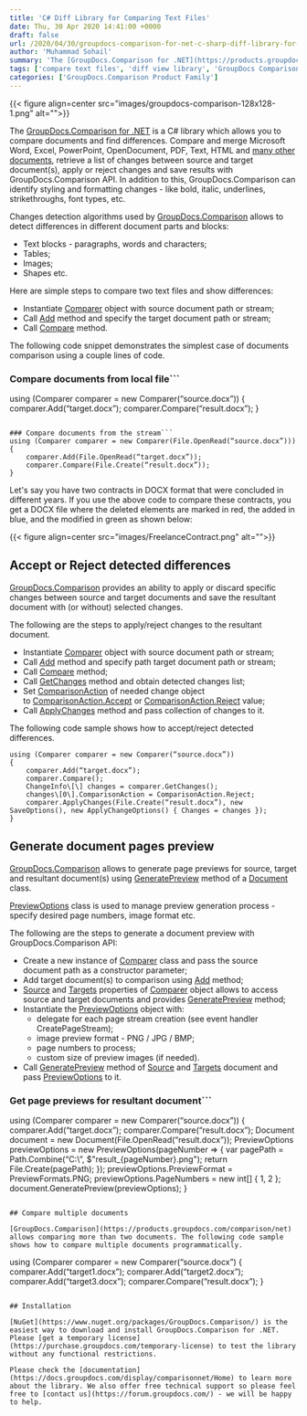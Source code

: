 ```yaml
---
title: 'C# Diff Library for Comparing Text Files'
date: Thu, 30 Apr 2020 14:41:00 +0000
draft: false
url: /2020/04/30/groupdocs-comparison-for-net-c-sharp-diff-library-for-comparing-text-files/
author: 'Muhammad Sohail'
summary: 'The [GroupDocs.Comparison for .NET](https://products.groupdocs.com/comparison/net) is a C# library which allows you to compare documents and find differences. Compare and merge Microsoft Word, Excel, PowerPoint, OpenDocument, PDF, Text, HTML and [many other documents](https://docs.groupdocs.com/comparison/net), retrieve a list of changes between source and target document(s), apply or reject changes and save results with GroupDocs.Comparison API. In addition to this, GroupDocs.Comparison can identify styling and formatting changes - like bold, italic, underlines, strikethroughs, font types, etc.'
tags: ['compare text files', 'diff view library', 'GroupDocs Comparison', ]
categories: ['GroupDocs.Comparison Product Family']
---
```




{{< figure align=center src="images/groupdocs-comparison-128x128-1.png" alt="">}}


The [GroupDocs.Comparison for .NET](https://products.groupdocs.com/comparison/net) is a C# library which allows you to compare documents and find differences. Compare and merge Microsoft Word, Excel, PowerPoint, OpenDocument, PDF, Text, HTML and [many other documents](https://docs.groupdocs.com/comparison/net), retrieve a list of changes between source and target document(s), apply or reject changes and save results with GroupDocs.Comparison API. In addition to this, GroupDocs.Comparison can identify styling and formatting changes - like bold, italic, underlines, strikethroughs, font types, etc.

Changes detection algorithms used by [GroupDocs.Comparison](https://apireference.groupdocs.com/comparison/net) allows to detect differences in different document parts and blocks:

*   Text blocks - paragraphs, words and characters;
*   Tables;
*   Images;
*   Shapes etc.

Here are simple steps to compare two text files and show differences: 

*   Instantiate [Comparer](https://apireference.groupdocs.com/net/comparison/groupdocs.comparison/comparer) object with source document path or stream;
*   Call [Add](https://apireference.groupdocs.com/net/comparison/groupdocs.comparison/comparer/methods/add/index) method and specify the target document path or stream;
*   Call [Compare](https://apireference.groupdocs.com/net/comparison/groupdocs.comparison/comparer/methods/compare/index) method.

The following code snippet demonstrates the simplest case of documents comparison using a couple lines of code. 

### Compare documents from local file```
using (Comparer comparer = new Comparer(“source.docx”))
{
    comparer.Add(“target.docx”);
    comparer.Compare(“result.docx”);
}
```

### Compare documents from the stream```
using (Comparer comparer = new Comparer(File.OpenRead(“source.docx”)))
{
    comparer.Add(File.OpenRead(“target.docx”));
    comparer.Compare(File.Create(“result.docx”));
}
```

Let's say you have two contracts in DOCX format that were concluded in different years. If you use the above code to compare these contracts, you get a DOCX file where the deleted elements are marked in red, the added in blue, and the modified in green as shown below:



{{< figure align=center src="images/FreelanceContract.png" alt="">}}


## Accept or Reject detected differences

[GroupDocs.Comparison](https://products.groupdocs.com/comparison/net) provides an ability to apply or discard specific changes between source and target documents and save the resultant document with (or without) selected changes.

The following are the steps to apply/reject changes to the resultant document.

*   Instantiate [Comparer](https://apireference.groupdocs.com/net/comparison/groupdocs.comparison/comparer) object with source document path or stream;
*   Call _[A](https://apireference.groupdocs.com/net/comparison/groupdocs.comparison/comparer/methods/add/index)_[dd](https://apireference.groupdocs.com/net/comparison/groupdocs.comparison/comparer/methods/add/index) method and specify path target document path or stream;
*   Call [Compare](https://apireference.groupdocs.com/net/comparison/groupdocs.comparison/comparer/methods/compare/index) method;
*   Call [GetChanges](https://apireference.groupdocs.com/net/comparison/groupdocs.comparison/comparer/methods/getchanges/index) method and obtain detected changes list;
*   Set [ComparisonAction](https://apireference.groupdocs.com/net/comparison/groupdocs.comparison.result/changeinfo/properties/comparisonaction) of needed change object to [ComparisonAction.Accept](https://apireference.groupdocs.com/net/comparison/groupdocs.comparison.result/comparisonaction) or [ComparisonAction.Reject](https://apireference.groupdocs.com/net/comparison/groupdocs.comparison.result/comparisonaction) value;
*   Call [ApplyChanges](https://apireference.groupdocs.com/net/comparison/groupdocs.comparison/comparer/methods/applychanges/index) method and pass collection of changes to it.

The following code sample shows how to accept/reject detected differences.

```
using (Comparer comparer = new Comparer(“source.docx”))
{
    comparer.Add(“target.docx”);
    comparer.Compare();
    ChangeInfo\[\] changes = comparer.GetChanges();
    changes\[0\].ComparisonAction = ComparisonAction.Reject;
    comparer.ApplyChanges(File.Create(“result.docx”), new SaveOptions(), new ApplyChangeOptions() { Changes = changes });
}
```

## Generate document pages preview

[GroupDocs.Comparison](https://products.groupdocs.com/comparison/net) allows to generate page previews for source, target and resultant document(s) using [GeneratePreview](https://apireference.groupdocs.com/net/comparison/groupdocs.comparison/document/methods/generatepreview) method of a [Document](https://apireference.groupdocs.com/net/comparison/groupdocs.comparison/document) class.

[PreviewOptions](https://apireference.groupdocs.com/net/comparison/groupdocs.comparison.options/previewoptions) class is used to manage preview generation process - specify desired page numbers, image format etc.

The following are the steps to generate a document preview with GroupDocs.Comparison API:

*   Create a new instance of [Comparer](https://apireference.groupdocs.com/net/comparison/groupdocs.comparison/comparer) class and pass the source document path as a constructor parameter;
*   Add target document(s) to comparison using [Add](https://apireference.groupdocs.com/net/comparison/groupdocs.comparison/comparer/methods/add/index) method;
*   [Source](https://apireference.groupdocs.com/net/comparison/groupdocs.comparison/comparer/properties/source) and [Targets](https://apireference.groupdocs.com/net/comparison/groupdocs.comparison/comparer/properties/targets) properties of [Comparer](https://apireference.groupdocs.com/net/comparison/groupdocs.comparison/comparer) object allows to access source and target documents and provides [GeneratePreview](https://apireference.groupdocs.com/net/comparison/groupdocs.comparison/document/methods/generatepreview) method;
*   Instantiate the [PreviewOptions](https://apireference.groupdocs.com/net/comparison/groupdocs.comparison.options/previewoptions) object with:
    *   delegate for each page stream creation (see event handler CreatePageStream); 
    *   image preview format - PNG / JPG / BMP;
    *   page numbers to process;
    *   custom size of preview images (if needed).
*   Call [GeneratePreview](https://apireference.groupdocs.com/net/comparison/groupdocs.comparison/document/methods/generatepreview) method of [Source](https://apireference.groupdocs.com/net/comparison/groupdocs.comparison/comparer/properties/source) and [Targets](https://apireference.groupdocs.com/net/comparison/groupdocs.comparison/comparer/properties/targets) document and pass [PreviewOptions](https://apireference.groupdocs.com/net/comparison/groupdocs.comparison.options/previewoptions) to it.

### Get page previews for resultant document```
using (Comparer comparer = new Comparer(“source.docx”))
{
    comparer.Add(“target.docx”);
    comparer.Compare(“result.docx”);
    Document document = new Document(File.OpenRead(“result.docx”));
    PreviewOptions previewOptions = new PreviewOptions(pageNumber =>
    {
        var pagePath = Path.Combine(“C:\\”, $"result\_{pageNumber}.png");
        return File.Create(pagePath);
    });
    previewOptions.PreviewFormat = PreviewFormats.PNG;
    previewOptions.PageNumbers = new int\[\] { 1, 2 };
    document.GeneratePreview(previewOptions);
}
```

## Compare multiple documents

[GroupDocs.Comparison](https://products.groupdocs.com/comparison/net) allows comparing more than two documents. The following code sample shows how to compare multiple documents programmatically.

```
using (Comparer comparer = new Comparer(“source.docx”)
{
    comparer.Add(“target1.docx”);
    comparer.Add(“target2.docx”);
    comparer.Add(“target3.docx”);
    comparer.Compare(“result.docx”);
}
```

## Installation

[NuGet](https://www.nuget.org/packages/GroupDocs.Comparison/) is the easiest way to download and install GroupDocs.Comparison for .NET. Please [get a temporary license](https://purchase.groupdocs.com/temporary-license) to test the library without any functional restrictions.

Please check the [documentation](https://docs.groupdocs.com/display/comparisonnet/Home) to learn more about the library. We also offer free technical support so please feel free to [contact us](https://forum.groupdocs.com/) - we will be happy to help.




